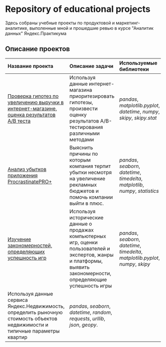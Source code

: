 # Repository of educational projects

Здесь собраны учебные проекты по продуктовой и маркетинг-аналитике, выполенные мной и прошедшие ревью в курсе "Аналитик данных" Яндекс.Практикума

## Описание проектов

| Название проекта | Описание задачи | Используемые библиотеки | 
| :---------------------- | :---------------------- | :---------------------- |
|[Проверка гипотез по увеличению выручки в интернет-магазине, оценка результатов A/B теста](https://github.com/altovivan/Analytics_project/tree/master/yandex_praktikum_projects/AB_test)|Используя данные интернет-магазина приоритезировать гипотезы, произвести оценку результатов A/B-тестирования различными методами| *pandas*, *matplotlib.pyplot*, *datetime*, *numpy*, *skipy*, *skipy.stat*|
|[Анализ убытков приложения ProcrastinatePRO+](https://github.com/altovivan/Analytics_project/tree/master/yandex_praktikum_projects/Analysis_of_bussines_indicators)|Выяснить причины по которым компания терпит убытки несмотря на увеличение рекламных бюджетов и помочь компании выйти в плюс.|*pandas*, *seaborn*, *datetime*, *timedelta*, *matplotlib*, *numpy*, *statistics*|
|[Изучение закономерностей, определяющих успешность игр](https://github.com/altovivan/Analytics_project/tree/master/yandex_praktikum_projects/Analytics_for_game_dev)|Используя исторические данные о продажах компьютерных игр, оценки пользователей и экспертов, жанры и платформы, выявить закономерности, определяющие успешность игры|*pandas*, *seaborn*, *datetime*, *timedelta*, *matplotlib.pyplot*, *numpy*, *skipy*||[Продажа квартир в Санкт-Петербурге — анализ рынка недвижимости](https://github.com/altovivan/Analytics_project/tree/master/yandex_praktikum_projects/Realty_SPB)|
Используя данные сервиса Яндекс.Недвижимость, определить рыночную стоимость объектов недвижимости и типичные параметры квартир|*pandas*, *seaborn*, *datetime*, *random*, *requests*, *urllib*, *json*, *geopy*.|
